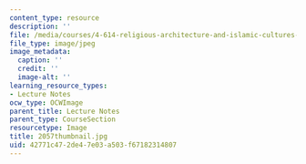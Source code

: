 ```yaml
---
content_type: resource
description: ''
file: /media/courses/4-614-religious-architecture-and-islamic-cultures-fall-2002/42771c472de47e03a503f67182314807_2057thumbnail.jpg
file_type: image/jpeg
image_metadata:
  caption: ''
  credit: ''
  image-alt: ''
learning_resource_types:
- Lecture Notes
ocw_type: OCWImage
parent_title: Lecture Notes
parent_type: CourseSection
resourcetype: Image
title: 2057thumbnail.jpg
uid: 42771c47-2de4-7e03-a503-f67182314807
---
```

